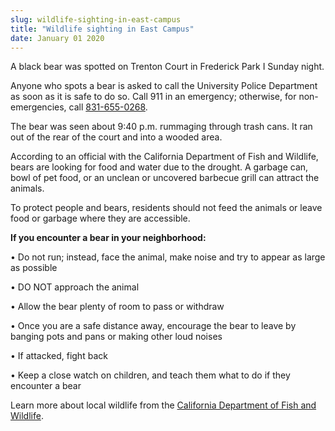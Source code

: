 ```yaml
---
slug: wildlife-sighting-in-east-campus
title: "Wildlife sighting in East Campus"
date: January 01 2020
---
```


 
<p>
  A black bear was spotted on Trenton Court in Frederick Park I Sunday night.
</p>
<p>
  Anyone who spots a bear is asked to call the University Police Department as
  soon as it is safe to do so. Call 911 in an emergency; otherwise, for
  non&#45;emergencies, call
  <a href="tel:831&#45;655&#45;0268">831&#45;655&#45;0268</a>.
</p>
<p>
  The bear was seen about 9:40 p.m. rummaging through trash cans. It ran out of
  the rear of the court and into a wooded area.
</p>
<p>
  According to an official with the California Department of Fish and Wildlife,
  bears are looking for food and water due to the drought. A garbage can, bowl
  of pet food, or an unclean or uncovered barbecue grill can attract the
  animals.
</p>
<p>
  To protect people and bears, residents should not feed the animals or leave
  food or garbage where they are accessible.
</p>
<p><strong>If you encounter a bear in your neighborhood:</strong></p>
<p>
  • Do not run; instead, face the animal, make noise and try to appear as large
  as possible
</p>
<p>• DO NOT approach the animal</p>
<p>• Allow the bear plenty of room to pass or withdraw</p>
<p>
  • Once you are a safe distance away, encourage the bear to leave by banging
  pots and pans or making other loud noises
</p>
<p>• If attacked, fight back</p>
<p>
  • Keep a close watch on children, and teach them what to do if they encounter
  a bear
</p>
<p>
  Learn more about local wildlife from the
  <a href="https://www.wildlife.ca.gov/Keep&#45;Me&#45;Wild"
    >California Department of Fish and Wildlife</a
  >.
</p>
 
